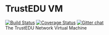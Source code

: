 # TrustEDU VM
[![Build Status](https://travis-ci.org/TrustEDU/trustedu-vm.svg?branch=master)](https://travis-ci.org/TrustEDU/trustedu-vm)  [![Coverage Status](https://coveralls.io/repos/github/TrustEDU/trustedu-vm/badge.svg?branch=master)](https://coveralls.io/github/TrustEDU/trustedu-vm?branch=master)  [![Gitter chat](https://badges.gitter.im/TrustEDU/gitter.png)](https://gitter.im/TrustEDU/Developers)\
The TrustEDU Network Virtual Machine
